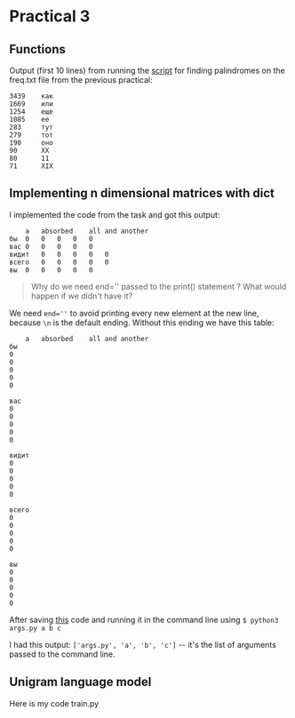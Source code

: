 # Practical 3
## Functions
Output (first 10 lines) from running the [script](https://github.com/Veranchos/ftyers.github.io/blob/master/2018-komp-ling/practicals/Practical%203/palindrome.py) for finding palindromes 
on the freq.txt file from the previous practical:
```
3439    как  
1669    или  
1254    еще  
1085    ее  
283     тут  
279     тот  
190     оно  
90      XX  
80      11  
71      XIX  
```

## Implementing n dimensional matrices with dict

I implemented the code from the task and got this output:
```
	a	absorbed	all	and	another
бы	0	0	0	0	0	
вас	0	0	0	0	0	
видит	0	0	0	0	0	
всего	0	0	0	0	0	
вы	0	0	0	0	0	
```
>Why do we need end='' passed to the print() statement ? What would happen if we didn't have it?

We need ```end=''``` to avoid printing every new element at the new line, because ```\n``` is the default ending.
Without this ending we have this table:
```
	a	absorbed	all	and	another
бы	
0	
0	
0	
0	
0	

вас	
0	
0	
0	
0	
0	

видит	
0	
0	
0	
0	
0	

всего	
0	
0	
0	
0	
0	

вы	
0	
0	
0	
0	
0	

```
After saving [this](https://github.com/Veranchos/ftyers.github.io/blob/master/2018-komp-ling/practicals/Practical%203/args.py) code and running it in the command line using
```$ python3 args.py a b c ```

I had this output:
```['args.py', 'a', 'b', 'c']```
-- it's the list of arguments passed to the command line.

## Unigram language model
Here is my code train.py 
